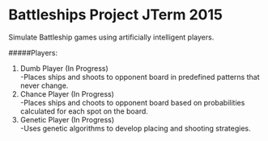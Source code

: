 # Battleships Project JTerm 2015

Simulate Battleship games using artificially intelligent players.

#####Players:  
1) Dumb Player (In Progress)  
   -Places ships and shoots to opponent board in predefined patterns that never change.  
2) Chance Player (In Progress)  
   -Places ships and choots to opponent board based on probabilities calculated for each spot on the board.  
3) Genetic Player (In Progress)  
   -Uses genetic algorithms to develop placing and shooting strategies.  
